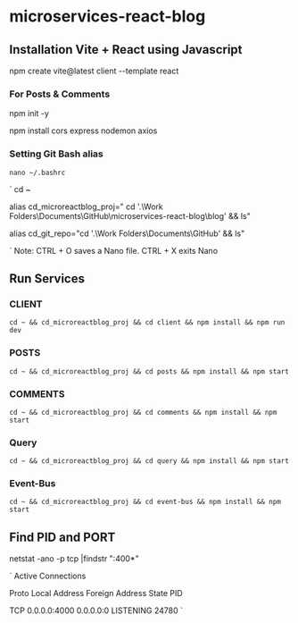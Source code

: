 # microservices-react-blog

## Installation Vite + React using Javascript

npm create vite@latest client --template react

### For Posts & Comments

npm init -y

npm install cors express nodemon axios


### Setting Git Bash alias 

`nano ~/.bashrc`

`
cd ~

alias cd_microreactblog_proj=" cd '.\Work Folders\Documents\GitHub\microservices-react-blog\blog\' && ls"

alias cd_git_repo="cd '.\Work Folders\Documents\GitHub\' && ls"

`
Note: CTRL + O saves a Nano file. CTRL + X exits Nano


## Run Services

### CLIENT 
`cd ~ && cd_microreactblog_proj && cd client && npm install && npm run dev`

### POSTS
`cd ~ && cd_microreactblog_proj && cd posts && npm install && npm start`

### COMMENTS
`cd ~ && cd_microreactblog_proj && cd comments && npm install && npm start`

### Query
`cd ~ && cd_microreactblog_proj && cd query && npm install && npm start`

### Event-Bus
`cd ~ && cd_microreactblog_proj && cd event-bus && npm install && npm start`


## Find PID and PORT

netstat -ano -p tcp |findstr ":400*"

`
Active Connections

  Proto  Local Address          Foreign Address        State           PID
  
  TCP    0.0.0.0:4000           0.0.0.0:0              LISTENING       24780
`
